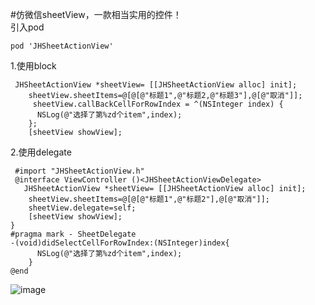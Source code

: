 #仿微信sheetView，一款相当实用的控件！</br>
引入pod
```
pod 'JHSheetActionView'

```
1.使用block
```
 JHSheetActionView *sheetView= [[JHSheetActionView alloc] init];
    sheetView.sheetItems=@[@[@"标题1",@"标题2,@"标题3"],@[@"取消"]];
     sheetView.callBackCellForRowIndex = ^(NSInteger index) {
      NSLog(@"选择了第%zd个item",index);
    };
    [sheetView showView];
```
2.使用delegate
```
 #import "JHSheetActionView.h"
 @interface ViewController ()<JHSheetActionViewDelegate>
   JHSheetActionView *sheetView= [[JHSheetActionView alloc] init];
    sheetView.sheetItems=@[@[@"标题1",@"标题2"],@[@"取消"]];
    sheetView.delegate=self;
    [sheetView showView];   
}
#pragma mark - SheetDelegate
-(void)didSelectCellForRowIndex:(NSInteger)index{
      NSLog(@"选择了第%zd个item",index);    
    }
@end
`````
![image](https://github.com/jianghao562/JHSheetViewCustom/blob/master/GifFile/55555.gif)
